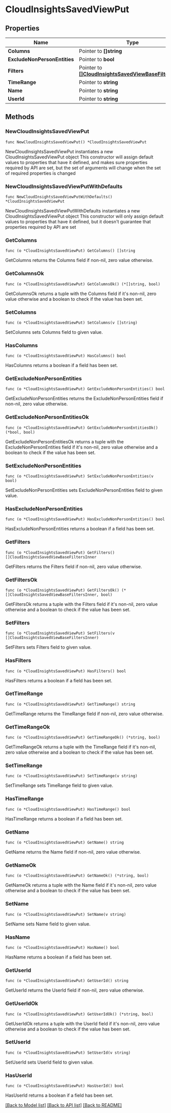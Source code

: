 # CloudInsightsSavedViewPut

## Properties

Name | Type | Description | Notes
------------ | ------------- | ------------- | -------------
**Columns** | Pointer to **[]string** |  | [optional] 
**ExcludeNonPersonEntities** | Pointer to **bool** |  | [optional] 
**Filters** | Pointer to [**[]CloudInsightsSavedViewBaseFiltersInner**](CloudInsightsSavedViewBaseFiltersInner.md) |  | [optional] 
**TimeRange** | Pointer to **string** |  | [optional] 
**Name** | Pointer to **string** |  | [optional] 
**UserId** | Pointer to **string** |  | [optional] 

## Methods

### NewCloudInsightsSavedViewPut

`func NewCloudInsightsSavedViewPut() *CloudInsightsSavedViewPut`

NewCloudInsightsSavedViewPut instantiates a new CloudInsightsSavedViewPut object
This constructor will assign default values to properties that have it defined,
and makes sure properties required by API are set, but the set of arguments
will change when the set of required properties is changed

### NewCloudInsightsSavedViewPutWithDefaults

`func NewCloudInsightsSavedViewPutWithDefaults() *CloudInsightsSavedViewPut`

NewCloudInsightsSavedViewPutWithDefaults instantiates a new CloudInsightsSavedViewPut object
This constructor will only assign default values to properties that have it defined,
but it doesn't guarantee that properties required by API are set

### GetColumns

`func (o *CloudInsightsSavedViewPut) GetColumns() []string`

GetColumns returns the Columns field if non-nil, zero value otherwise.

### GetColumnsOk

`func (o *CloudInsightsSavedViewPut) GetColumnsOk() (*[]string, bool)`

GetColumnsOk returns a tuple with the Columns field if it's non-nil, zero value otherwise
and a boolean to check if the value has been set.

### SetColumns

`func (o *CloudInsightsSavedViewPut) SetColumns(v []string)`

SetColumns sets Columns field to given value.

### HasColumns

`func (o *CloudInsightsSavedViewPut) HasColumns() bool`

HasColumns returns a boolean if a field has been set.

### GetExcludeNonPersonEntities

`func (o *CloudInsightsSavedViewPut) GetExcludeNonPersonEntities() bool`

GetExcludeNonPersonEntities returns the ExcludeNonPersonEntities field if non-nil, zero value otherwise.

### GetExcludeNonPersonEntitiesOk

`func (o *CloudInsightsSavedViewPut) GetExcludeNonPersonEntitiesOk() (*bool, bool)`

GetExcludeNonPersonEntitiesOk returns a tuple with the ExcludeNonPersonEntities field if it's non-nil, zero value otherwise
and a boolean to check if the value has been set.

### SetExcludeNonPersonEntities

`func (o *CloudInsightsSavedViewPut) SetExcludeNonPersonEntities(v bool)`

SetExcludeNonPersonEntities sets ExcludeNonPersonEntities field to given value.

### HasExcludeNonPersonEntities

`func (o *CloudInsightsSavedViewPut) HasExcludeNonPersonEntities() bool`

HasExcludeNonPersonEntities returns a boolean if a field has been set.

### GetFilters

`func (o *CloudInsightsSavedViewPut) GetFilters() []CloudInsightsSavedViewBaseFiltersInner`

GetFilters returns the Filters field if non-nil, zero value otherwise.

### GetFiltersOk

`func (o *CloudInsightsSavedViewPut) GetFiltersOk() (*[]CloudInsightsSavedViewBaseFiltersInner, bool)`

GetFiltersOk returns a tuple with the Filters field if it's non-nil, zero value otherwise
and a boolean to check if the value has been set.

### SetFilters

`func (o *CloudInsightsSavedViewPut) SetFilters(v []CloudInsightsSavedViewBaseFiltersInner)`

SetFilters sets Filters field to given value.

### HasFilters

`func (o *CloudInsightsSavedViewPut) HasFilters() bool`

HasFilters returns a boolean if a field has been set.

### GetTimeRange

`func (o *CloudInsightsSavedViewPut) GetTimeRange() string`

GetTimeRange returns the TimeRange field if non-nil, zero value otherwise.

### GetTimeRangeOk

`func (o *CloudInsightsSavedViewPut) GetTimeRangeOk() (*string, bool)`

GetTimeRangeOk returns a tuple with the TimeRange field if it's non-nil, zero value otherwise
and a boolean to check if the value has been set.

### SetTimeRange

`func (o *CloudInsightsSavedViewPut) SetTimeRange(v string)`

SetTimeRange sets TimeRange field to given value.

### HasTimeRange

`func (o *CloudInsightsSavedViewPut) HasTimeRange() bool`

HasTimeRange returns a boolean if a field has been set.

### GetName

`func (o *CloudInsightsSavedViewPut) GetName() string`

GetName returns the Name field if non-nil, zero value otherwise.

### GetNameOk

`func (o *CloudInsightsSavedViewPut) GetNameOk() (*string, bool)`

GetNameOk returns a tuple with the Name field if it's non-nil, zero value otherwise
and a boolean to check if the value has been set.

### SetName

`func (o *CloudInsightsSavedViewPut) SetName(v string)`

SetName sets Name field to given value.

### HasName

`func (o *CloudInsightsSavedViewPut) HasName() bool`

HasName returns a boolean if a field has been set.

### GetUserId

`func (o *CloudInsightsSavedViewPut) GetUserId() string`

GetUserId returns the UserId field if non-nil, zero value otherwise.

### GetUserIdOk

`func (o *CloudInsightsSavedViewPut) GetUserIdOk() (*string, bool)`

GetUserIdOk returns a tuple with the UserId field if it's non-nil, zero value otherwise
and a boolean to check if the value has been set.

### SetUserId

`func (o *CloudInsightsSavedViewPut) SetUserId(v string)`

SetUserId sets UserId field to given value.

### HasUserId

`func (o *CloudInsightsSavedViewPut) HasUserId() bool`

HasUserId returns a boolean if a field has been set.


[[Back to Model list]](../README.md#documentation-for-models) [[Back to API list]](../README.md#documentation-for-api-endpoints) [[Back to README]](../README.md)



